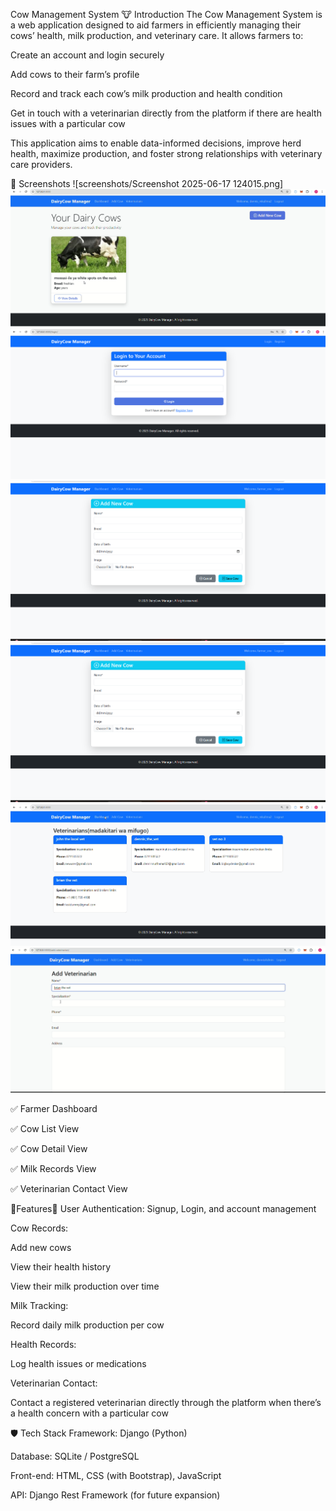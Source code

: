 Cow Management System
🐮 Introduction
The Cow Management System is a web application designed to aid farmers in efficiently managing their cows’ health, milk production, and veterinary care.
It allows farmers to:

Create an account and login securely

Add cows to their farm’s profile

Record and track each cow’s milk production and health condition

Get in touch with a veterinarian directly from the platform if there are health issues with a particular cow

This application aims to enable data-informed decisions, improve herd health, maximize production, and foster strong relationships with veterinary care providers.

📸 Screenshots
![screenshots/Screenshot 2025-06-17 124015.png]![alt text](<screenshots/Screenshot 2025-06-17 131537.png>)
![alt text](<screenshots/Screenshot 2025-06-17 124029.png>)
![alt text](<screenshots/Screenshot 2025-06-17 124243.png>)
![alt text](<screenshots/Screenshot 2025-06-17 124243.png>)
![alt text](<screenshots/Screenshot 2025-06-17 124450.png>)
![alt text](<screenshots/Screenshot 2025-06-17 124507.png>)

✅ Farmer Dashboard

✅ Cow List View

✅ Cow Detail View

✅ Milk Records View

✅ Veterinarian Contact View

🔹Features🔹
User Authentication: Signup, Login, and account management

Cow Records:

Add new cows

View their health history

View their milk production over time

Milk Tracking:

Record daily milk production per cow

Health Records:

Log health issues or medications

Veterinarian Contact:

Contact a registered veterinarian directly through the platform when there’s a health concern with a particular cow

🛡 Tech Stack
Framework: Django (Python)

Database: SQLite / PostgreSQL

Front-end: HTML, CSS (with Bootstrap), JavaScript

API: Django Rest Framework (for future expansion)
